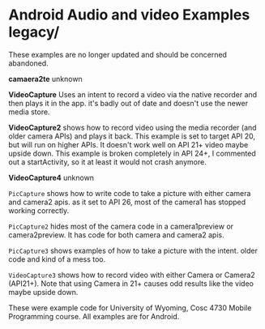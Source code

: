 Android Audio and video Examples legacy/
===========

These examples are no longer updated and should be concerned abandoned. 

<b>camaera2te</b> unknown

<b>VideoCapture</b> Uses an intent to record a video via the native recorder and then plays it in the app.  it's badly out of date and doesn't use the newer media store.

<b>VideoCapture2</b> shows how to record video using the media recorder (and older camera APIs) and plays it back.  This example is set to target API 20, but will run on higher APIs. It doesn't work well on API 21+ video maybe upside down.   This example is broken completely in API 24+, I commented out a startActivity, so it at least it would not crash anymore.

<b>VideoCapture4</b> unknown
 
`PicCapture` shows how to write code to take a picture with either camera and camera2 apis.  as it set to API 26, most of the camera1 has stopped working correctly.

`PicCapture2` hides most of the camera code in a camera1preview or camera2preview.  It has code for both camera and camera2 apis. 

`PicCapture3` shows examples of how to take a picture with the intent.  older code and kind of a mess too.

`VideoCapture3` shows how to record video with either Camera or Camera2 (API21+).  Note that using Camera in 21+ causes odd results like the video maybe upside down.

These were example code for University of Wyoming, Cosc 4730 Mobile Programming course.
All examples are for Android.